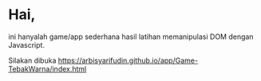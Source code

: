 # Hai,
ini hanyalah game/app sederhana hasil latihan memanipulasi DOM dengan Javascript.

Silakan dibuka https://arbisyarifudin.github.io/app/Game-TebakWarna/index.html
